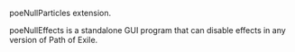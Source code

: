 poeNullParticles extension.

poeNullEffects is a standalone GUI program that can disable effects in any version of Path of Exile.